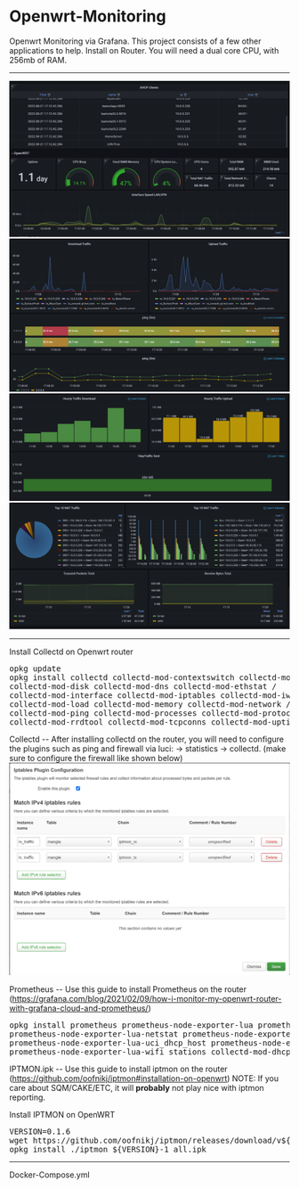 # Openwrt-Monitoring
Openwrt Monitoring via Grafana.
This project consists of a few other applications to help. 
Install on Router. You will need a dual core CPU, with 256mb of RAM. 

----

![Grafana Dashboard](https://github.com/benisai/Openwrt-Monitoring/blob/main/screenshots/Dashboard1.PNG)
![Grafana Dashboard](https://github.com/benisai/Openwrt-Monitoring/blob/main/screenshots/Dashboard2.PNG)
![Grafana Dashboard](https://github.com/benisai/Openwrt-Monitoring/blob/main/screenshots/Dashboard3.PNG)
![Grafana Dashboard](https://github.com/benisai/Openwrt-Monitoring/blob/main/screenshots/Dashboard4.PNG)

---------------------------------------------------------------

Install Collectd on Openwrt router
<pre>
opkg update
opkg install collectd collectd-mod-contextswitch collectd-mod-cpu  collectd-mod-dhcpleases /
collectd-mod-disk collectd-mod-dns collectd-mod-ethstat /
collectd-mod-interface collectd-mod-iptables collectd-mod-iwinfo /
collectd-mod-load collectd-mod-memory collectd-mod-network /
collectd-mod-ping collectd-mod-processes collectd-mod-protocols /
collectd-mod-rrdtool collectd-mod-tcpconns collectd-mod-uptime
</pre>


Collectd -- After installing collectd on the router, you will need to configure the plugins such as ping and firewall via luci: -> statistics -> collectd. (make sure to configure the firewall like shown below)
![Collectd firewall](https://github.com/benisai/Openwrt-Monitoring/blob/main/screenshots/CollectD1-firewall.PNG)


Prometheus -- Use this guide to install Prometheus on the router (https://grafana.com/blog/2021/02/09/how-i-monitor-my-openwrt-router-with-grafana-cloud-and-prometheus/)

<pre>
opkg install prometheus prometheus-node-exporter-lua prometheus-node-exporter-lua-nat_traffic \
prometheus-node-exporter-lua-netstat prometheus-node-exporter-lua-openwrt \ 
prometheus-node-exporter-lua-uci_dhcp_host prometheus-node-exporter-lua-wifi \
prometheus-node-exporter-lua-wifi_stations collectd-mod-dhcpleases
</pre>


IPTMON.ipk -- Use this guide to install iptmon on the router (https://github.com/oofnikj/iptmon#installation-on-openwrt)
NOTE: If you care about SQM/CAKE/ETC, it will **probably** not play nice with iptmon reporting. 

Install IPTMON on OpenWRT
<pre>
VERSION=0.1.6
wget https://github.com/oofnikj/iptmon/releases/download/v${VERSION}/iptmon_${VERSION}-1_all.ipk -O iptmon_${VERSION}-1_all.ipk
opkg install ./iptmon_${VERSION}-1_all.ipk
</pre>


---------------------------------------------------------------

Docker-Compose.yml

